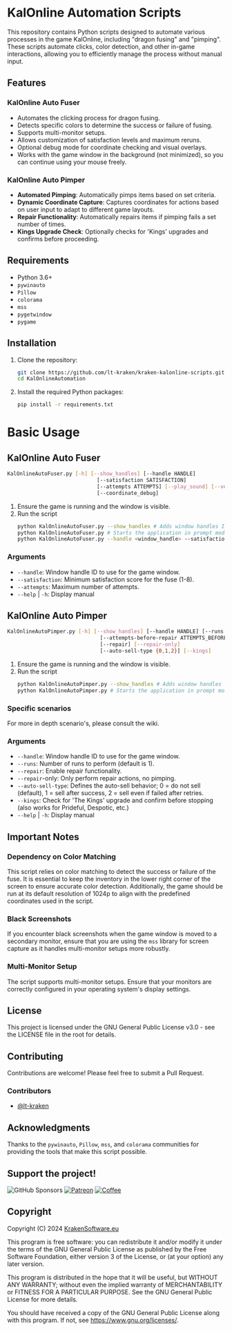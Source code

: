 # KalOnline Automation Scripts

This repository contains Python scripts designed to automate various processes in the game KalOnline, including "dragon fusing" and "pimping". These scripts automate clicks, color detection, and other in-game interactions, allowing you to efficiently manage the process without manual input.

## Features

### KalOnline Auto Fuser
- Automates the clicking process for dragon fusing.
- Detects specific colors to determine the success or failure of fusing.
- Supports multi-monitor setups.
- Allows customization of satisfaction levels and maximum reruns.
- Optional debug mode for coordinate checking and visual overlays.
- Works with the game window in the background (not minimized), so you can continue using your mouse freely.

### KalOnline Auto Pimper
- **Automated Pimping**: Automatically pimps items based on set criteria.
- **Dynamic Coordinate Capture**: Captures coordinates for actions based on user input to adapt to different game layouts.
- **Repair Functionality**: Automatically repairs items if pimping fails a set number of times.
- **Kings Upgrade Check**: Optionally checks for 'Kings' upgrades and confirms before proceeding.

## Requirements

- Python 3.6+
- `pywinauto`
- `Pillow`
- `colorama`
- `mss`
- `pygetwindow`
- `pygame`

## Installation

1. Clone the repository:
    ```bash
    git clone https://github.com/lt-kraken/kraken-kalonline-scripts.git
    cd KalOnlineAutomation
    ```

2. Install the required Python packages:
   ```bash
   pip install -r requirements.txt
   ```
   
# Basic Usage
## KalOnline Auto Fuser
```bash
KalOnlineAutoFuser.py [-h] [--show_handles] [--handle HANDLE]
                             [--satisfaction SATISFACTION]
                             [--attempts ATTEMPTS] [--play_sound] [--verbose]
                             [--coordinate_debug]
```
1. Ensure the game is running and the window is visible.
2. Run the script
   ```bash
   python KalOnlineAutoFuser.py --show_handles # Adds window handles IDs to all `TheHyperNetwork` windows.
   python KalOnlineAutoFuser.py # Starts the application in prompt mode
   python KalOnlineAutoFuser.py --handle <window_handle> --satisfaction <satisfaction> --attempts <attempts> # Starts the application in direct mode
   ```

### Arguments
- `--handle`: Window handle ID to use for the game window.
- `--satisfaction`: Minimum satisfaction score for the fuse (1-8).
- `--attempts`: Maximum number of attempts.
- `--help` | `-h`: Display manual

## KalOnline Auto Pimper
```bash
KalOnlineAutoPimper.py [-h] [--show_handles] [--handle HANDLE] [--runs RUNS]
                              [--attempts-before-repair ATTEMPTS_BEFORE_REPAIR]
                              [--repair] [--repair-only]
                              [--auto-sell-type {0,1,2}] [--kings]
```

1. Ensure the game is running and the window is visible.
2. Run the script
   ```bash
   python KalOnlineAutoPimper.py --show_handles # Adds window handles IDs to all `TheHyperNetwork` windows.
   python KalOnlineAutoPimper.py # Starts the application in prompt mode
   ```
### Specific scenarios
For more in depth scenario's, please consult the wiki.

### Arguments
- `--handle`: Window handle ID to use for the game window.
- `--runs`: Number of runs to perform (default is 1).
- `--repair`: Enable repair functionality.
- `--repair`-only: Only perform repair actions, no pimping.
- `--auto-sell-type`: Defines the auto-sell behavior; 0 = do not sell (default), 1 = sell after success, 2 = sell even if failed after retries.
- `--kings`: Check for 'The Kings' upgrade and confirm before stopping (also works for Prideful, Despotic, etc.)
- `--help` | `-h`: Display manual

## Important Notes
### Dependency on Color Matching
This script relies on color matching to detect the success or failure of the fuse. It is essential to keep the inventory in the lower right corner of the screen to ensure accurate color detection. Additionally, the game should be run at its default resolution of 1024p to align with the predefined coordinates used in the script.

### Black Screenshots
If you encounter black screenshots when the game window is moved to a secondary monitor, ensure that you are using the `mss` library for screen capture as it handles multi-monitor setups more robustly.

### Multi-Monitor Setup
The script supports multi-monitor setups. Ensure that your monitors are correctly configured in your operating system's display settings.

## License
This project is licensed under the GNU General Public License v3.0 - see the LICENSE file in the root for details.

## Contributing
Contributions are welcome! Please feel free to submit a Pull Request.

### Contributors
- [@lt-kraken](https://www.github.com/lt-kraken)

## Acknowledgments
Thanks to the `pywinauto`, `Pillow`, `mss`, and `colorama` communities for providing the tools that make this script possible.

## Support the project!
![GitHub Sponsors](https://img.shields.io/github/sponsors/lt-kraken)
[![Patreon](https://img.shields.io/badge/Patreon-8A2BE2)](patreon.com/krakensoftware)
[![Coffee](https://img.shields.io/badge/Buy_Me_A_Coffee-FFDD00?style=for-the-badge&logo=buy-me-a-coffee&logoColor=black)](https://www.buymeacoffee.com/ltkraken)

## Copyright

Copyright (C) 2024 [KrakenSoftware.eu](https://krakensoftware.eu)

This program is free software: you can redistribute it and/or modify it under the terms of the GNU General Public License as published by the Free Software Foundation, either version 3 of the License, or (at your option) any later version.

This program is distributed in the hope that it will be useful, but WITHOUT ANY WARRANTY; without even the implied warranty of MERCHANTABILITY or FITNESS FOR A PARTICULAR PURPOSE. See the GNU General Public License for more details.

You should have received a copy of the GNU General Public License along with this program. If not, see <https://www.gnu.org/licenses/>.
